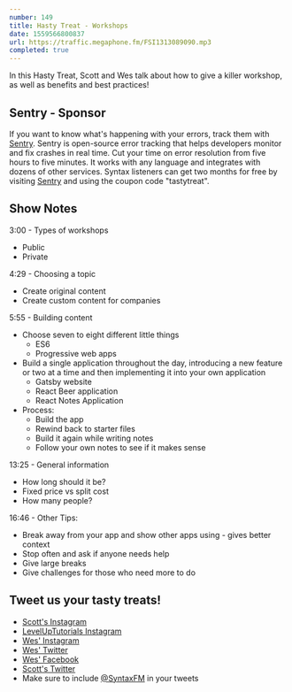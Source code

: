 ```yaml
---
number: 149
title: Hasty Treat - Workshops
date: 1559566800837
url: https://traffic.megaphone.fm/FSI1313089090.mp3
completed: true
---
```


In this Hasty Treat, Scott and Wes talk about how to give a killer workshop, as well as benefits and best practices!

## Sentry - Sponsor

If you want to know what's happening with your errors, track them with [Sentry](https://sentry.io/). Sentry is open-source error tracking that helps developers monitor and fix crashes in real time. Cut your time on error resolution from five hours to five minutes. It works with any language and integrates with dozens of other services. Syntax listeners can get two months for free by visiting [Sentry](https://sentry.io/) and using the coupon code "tastytreat".

## Show Notes

3:00 - Types of workshops

* Public
* Private

4:29 - Choosing a topic

* Create original content
* Create custom content for companies

5:55 - Building content

* Choose seven to eight different little things
    * ES6
    * Progressive web apps
* Build a single application throughout the day, introducing a new feature or two at a time and then implementing it into your own application
    * Gatsby website
    * React Beer application
    * React Notes Application
* Process:
    * Build the app
    * Rewind back to starter files
    * Build it again while writing notes
    * Follow your own notes to see if it makes sense

13:25 - General information

* How long should it be?
* Fixed price vs split cost
* How many people?

16:46 - Other Tips:

* Break away from your app and show other apps using - gives better context
* Stop often and ask if anyone needs help
* Give large breaks
* Give challenges for those who need more to do

## Tweet us your tasty treats!
* [Scott's Instagram](https://www.instagram.com/stolinski/)
* [LevelUpTutorials Instagram](https://www.instagram.com/LevelUpTutorials/)
* [Wes' Instagram](https://www.instagram.com/wesbos/)
* [Wes' Twitter](https://twitter.com/wesbos)
* [Wes' Facebook](https://www.facebook.com/wesbos.developer)
* [Scott's Twitter](https://twitter.com/stolinski)
* Make sure to include [@SyntaxFM](https://twitter.com/SyntaxFM) in your tweets